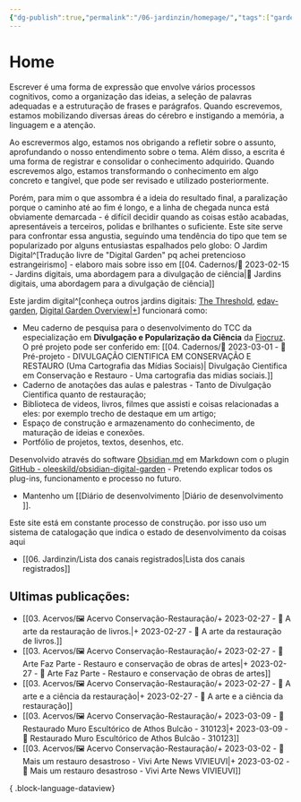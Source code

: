 ```yaml
---
{"dg-publish":true,"permalink":"/06-jardinzin/homepage/","tags":["gardenEntry"],"created":"2023-03-03T09:04:52.499-03:00","updated":"2023-03-15T16:26:08.106-03:00"}
---
```



# Home


Escrever é uma forma de expressão que envolve vários processos cognitivos, como a organização das ideias, a seleção de palavras adequadas e a estruturação de frases e parágrafos. Quando escrevemos, estamos mobilizando diversas áreas do cérebro e instigando a memória, a linguagem e a atenção.<br>

Ao escrevermos algo, estamos nos obrigando a refletir sobre o assunto, aprofundando o nosso entendimento sobre o tema. Além disso, a escrita é uma forma de registrar e consolidar o conhecimento adquirido. Quando escrevemos algo, estamos transformando o conhecimento em algo concreto e tangível, que pode ser revisado e utilizado posteriormente.<br>

Porém, para mim o que assombra é a ideia do resultado final, a paralização porque o caminho até ao fim é longo, e a linha de chegada nunca está obviamente demarcada - é difícil decidir quando as coisas estão acabadas, apresentáveis a terceiros, polidas e brilhantes o suficiente. Este site serve para confrontar essa angustia, seguindo uma tendência do tipo que tem se popularizado por alguns entusiastas espalhados pelo globo: O Jardim Digital^[Tradução livre de "Digital Garden" pq achei pretencioso estrangeirismo] - elaboro mais sobre isso em [[04. Cadernos/🌱️ 2023-02-15 - Jardins digitais, uma abordagem para a divulgação de ciência\|🌱️ Jardins digitais, uma abordagem para a divulgação de ciência]] <br>

Este jardim digital^[conheça outros jardins digitais: [The Threshold](https://hermitage.utsob.me), [edav-garden](https://edav-garden.netlify.app/), [Digital Garden Overview|+](https://dg-docs.ole.dev)] funcionará como:
- Meu caderno de pesquisa para o desenvolvimento do TCC da especialização em **Divulgação e Popularização da Ciência** da [Fiocruz](https://portal.fiocruz.br). O pré projeto pode ser conferido em: [[04. Cadernos/🌲️ 2023-03-01 - 📝️ Pré-projeto - DIVULGAÇÃO CIENTIFICA EM CONSERVAÇÃO E RESTAURO (Uma Cartografia das Mídias Sociais)\| Divulgação Cientifica em Conservação e Restauro - Uma cartografia das midias sociais.]]<br>
- Caderno de anotações das aulas e palestras - Tanto de Divulgação Cientifica quanto de restauração;
- Biblioteca de videos, livros, filmes que assisti e coisas relacionadas a eles: por exemplo trecho de destaque em um artigo;
- Espaço de construção e armazenamento do conhecimento, de maturação de ideias e conexões.
- Portfólio de projetos, textos, desenhos, etc.


Desenvolvido através do software [Obsidian.md](https://obsidian.md) em Markdown com o plugin [GitHub - oleeskild/obsidian-digital-garden](https://github.com/oleeskild/obsidian-digital-garden) - Pretendo explicar todos os plug-ins, funcionamento e processo no futuro. 
- Mantenho um [[Diário de desenvolvimento \|Diário de desenvolvimento ]].


Este site está em constante processo de construção. por isso uso um sistema de catalogação que indica o estado de desenvolvimento da coisas aqui 

- [[06. Jardinzin/Lista dos canais registrados\|Lista dos canais registrados]]


## Ultimas publicações:
- [[03. Acervos/🖼️ Acervo Conservação-Restauração/+ 2023-02-27   -  🎥️ A arte da restauração de livros.\|+ 2023-02-27   -  🎥️ A arte da restauração de livros.]]
- [[03. Acervos/🖼️ Acervo Conservação-Restauração/+ 2023-02-27   -  🎥️ Arte Faz Parte - Restauro e conservação de obras de artes\|+ 2023-02-27   -  🎥️ Arte Faz Parte - Restauro e conservação de obras de artes]]
- [[03. Acervos/🖼️ Acervo Conservação-Restauração/+ 2023-02-27   -  🎥️ A arte e a ciência da restauração\|+ 2023-02-27   -  🎥️ A arte e a ciência da restauração]]
- [[03. Acervos/🖼️ Acervo Conservação-Restauração/+ 2023-03-09   -  🎥️ Restaurado Muro Escultórico de Athos Bulcão - 310123\|+ 2023-03-09   -  🎥️ Restaurado Muro Escultórico de Athos Bulcão - 310123]]
- [[03. Acervos/🖼️ Acervo Conservação-Restauração/+ 2023-03-02   -  🎥️ Mais um restauro desastroso - Vivi Arte News VIVIEUVI\|+ 2023-03-02   -  🎥️ Mais um restauro desastroso - Vivi Arte News VIVIEUVI]]

{ .block-language-dataview}


